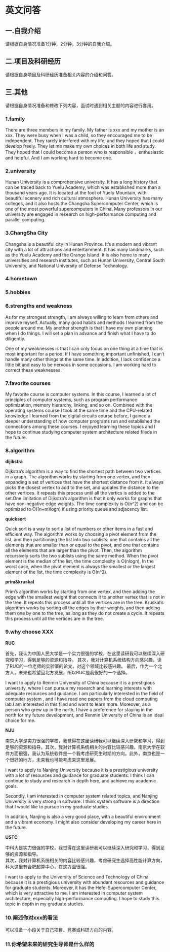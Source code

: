 # 英文问答

## 一.自我介绍

请根据自身情况准备1分钟，2分钟，3分钟的自我介绍。

## 二.项目及科研经历

请根据自身项目及科研经历准备相关内容的介绍和问答。

## 三.其他

请根据自身情况准备和修改下列内容，面试时遇到相关主题的内容进行套用。

### 1.family

There are three members in my family. My father is xxx and my mother is an xxx. They were busy when I was a child, so they encouraged me to be independent. They rarely interfered with my life, and they hoped that I could develop freely. They let me make my own choices in both life and study. They hoped that I could become a person who is responsible ，enthusiastic and helpful. And I am working hard to become one.

### 2.**university**

Hunan University is a comprehensive university. It has a long history that can be traced back to Yuelu Academy, which was established more than a thousand years ago. It is located at the foot of Yuelu Mountain, with beautiful scenery and rich cultural atmosphere. Hunan University has many colleges, and it also hosts the Changsha Supercomputer Center, which is one of the most powerful supercomputers in China. Many professors in our university are engaged in research on high-performance computing and parallel computing.

### 3.**ChangSha City**

Changsha is a beautiful city in Hunan Province. It’s a modern and vibrant city with a lot of attractions and entertainment. It has many landmarks, such as the Yuelu Academy and the Orange Island. It is also home to many universities and research institutes, such as Hunan University, Central South University, and National University of Defense Technology.

### 4.**hometown**

### **5.hobbies**

### **6.strengths and weakness**

As for my strongest strength, I am always willing to learn from others and improve myself. Actually, many good habits and methods I learned from the people around me. My another strength is that I have my own planning when I do things. I will set a plan in advance and finish what I have to do diligently.

One of my weaknesses is that I can only focus on one thing at a time that is most important for a period. If I have something important unfinished, I can’t handle many other things at the same time. In addition, I lack confidence a little bit and easy to be nervous in some occasions. I am working hard to correct these weaknesses.

### 7.**favorite courses**

My favorite course is computer systems. In this course, I learned a lot of principles of computer systems, such as program performance optimization, memory hierarchy, linking, and so on. Combined with the operating systems course I took at the same time and the CPU-related knowledge I learned from the digital circuits course before, I gained a deeper understanding of how computer programs run and established the connections among these courses. I enjoyed learning these topics and I hope to continue studying computer system architecture related fileds in the future.

### 8.**algorithm**

**dijikstra**

Dijkstra’s algorithm is a way to find the shortest path between two vertices in a graph. The algorithm works by starting from one vertex, and then expanding a set of vertices that have the shortest distance from it. It always picks the closest vertex to add to the set, and updates the distance to the other vertices. It repeats this process until all the vertics is added to the set.One limitation of Dijkstra’s algorithm is that it only works for graphs that have non-negative edge weights. The time complexity is O(n^2) and can be optimized to O((n+m)logn) if using priority queue and adjacency list.

**quicksort**

Quick sort is a way to sort a list of numbers or other items in a fast and efficient way. The algorithm works by choosing a pivot element from the list, and then partitioning the list into two sublists: one that contains all the elements that are smaller than or equal to the pivot, and one that contains all the elements that are larger than the pivot. Then, the algorithm recursively sorts the two sublists using the same method. When the pivot element is the median of the list, the time complexity is O(nlogn), In the worst case, when the pivot element is always the smallest or the largest element of the list, the time complexity is O(n^2).

**prim\&kruskal**&#x20;

Prim’s algorithm works by starting from one vertex, and then adding the edge with the smallest weight that connects it to another vertex that is not in the tree. It repeats this process until all the vertices are in the tree. Kruskal’s algorithm works by sorting all the edges by their weights, and then adding them one by one to the tree, as long as they do not create a cycle. It repeats this process until all the vertices are in the tree.

### 9.**why choose XXX**

**RUC**

首先，我认为中国人民大学是一个实力很强的学校，在这里读研我可以继续深入研究和学习，得到足够的资源和指导。 其次，我对计算机系统结构方向感兴趣，读了RUC的一位老师的实验室的论文，对这个领域比较感兴趣。 最后，作为一个北方人，未来也希望回北方发展，所以RUC是我很好的一个选择。

I want to apply to Renmin University of China because it is a prestigious university, where I can pursue my research and learning interests with adequate resources and guidance. I am particularly interested in the field of computer system , and I have read one papers from the cloud computing lab.I am interested in this filed and want to learn more. Moreover, as a person who grew up in the north, I have a preference for staying in the north for my future development, and Renmin University of China is an ideal choice for me.

**NJU**

南京大学是实力很强的学校，我觉得在这里读研我可以继续深入研究和学习，得到足够的资源和指导。其次，我对计算机系统相关的内容比较感兴趣，南京大学在软件方面很强，我认为系统软件是一个我考虑研究生时期的方向。此外，南京也是一个很好的地方，未来我也可能考虑来这里发展。

I want to apply to Nanjing University because it is a prestigious university with a lot of resources and guidance for graduate students. I think I can continue to study and research in depth here, and achieve my academic goals.

Secondly, I am interested in computer system related topics, and Nanjing University is very strong in software. I think system software is a direction that I would like to pursue in my graduate studies.

In addition, Nanjing is also a very good place, with a beautiful environment and a vibrant economy. I might also consider developing my career here in the future.

**USTC**

中科大是实力很强的学校，我觉得在这里读研我可以继续深入研究和学习，得到足够的资源和指导。\
其次，我对计算机系统相关的内容比较感兴趣，考虑研究生选择高性能计算方向，科大这里有合肥超算中心，在这方面很强。

I want to apply to the University of Science and Technology of China because it is a prestigious university with abundant resources and guidance for graduate students. Moreover, it has the Hefei Supercomputer Center, which is very attractive to me. I am interested in computer system architecture, especially high-performance computing. I hope to study this topic in depth in my graduate studies.

### 10.阐述你对xxx的看法

可以准备一小段关于自己项目、竞赛或科研方向的内容。

### 11.你希望未来的研究生导师是什么样的

